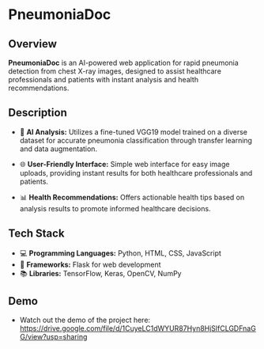 # PneumoniaDoc

## Overview
**PneumoniaDoc** is an AI-powered web application for rapid pneumonia detection from chest X-ray images, designed to assist healthcare professionals and patients with instant analysis and health recommendations.

## Description
- 🧠 **AI Analysis:** Utilizes a fine-tuned VGG19 model trained on a diverse dataset for accurate pneumonia classification through transfer learning and data augmentation.

- 🌐 **User-Friendly Interface:** Simple web interface for easy image uploads, providing instant results for both healthcare professionals and patients.

- 📊 **Health Recommendations:** Offers actionable health tips based on analysis results to promote informed healthcare decisions.


## Tech Stack
- 💻 **Programming Languages:** Python, HTML, CSS, JavaScript  
- 🔧 **Frameworks:** Flask for web development  
- 📚 **Libraries:** TensorFlow, Keras, OpenCV, NumPy  

## Demo

- Watch out the demo of the project here: https://drive.google.com/file/d/1CuyeLC1dWYUR87Hyn8HjSlfCLGDFnaGG/view?usp=sharing
